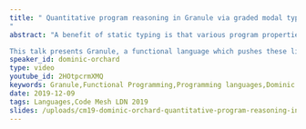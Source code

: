 ```yaml
---
title: " Quantitative program reasoning in Granule via graded modal types
"
abstract: "A benefit of static typing is that various program properties can be specified and automatically checked as part of a language. But there are always limits to what can be expressed.

This talk presents Granule, a functional language which pushes these limits by combining linear and indexed types with the recent notion of graded modal types. Dominic will share examples enforcing privacy constraints, stateful protocols, and verifying properties of standard functional programs just by getting the right type signature."
speaker_id: dominic-orchard
type: video
youtube_id: 2HOtpcrmXMQ
keywords: Granule,Functional Programming,Programming languages,Dominic Orchard,Code Mesh LDN
date: 2019-12-09
tags: Languages,Code Mesh LDN 2019
slides: /uploads/cm19-dominic-orchard-quantitative-program-reasoning-in-granule-compressed.pdf
---
```


